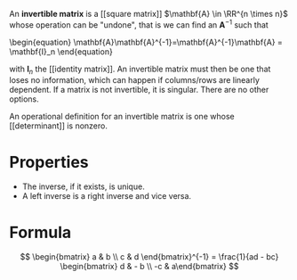 An **invertible matrix** is a [[square matrix]] $\mathbf{A} \in \RR^{n \times n}$ whose operation can be "undone", that is we can find an $\mathbf{A}^{-1}$ such that

\begin{equation}
\mathbf{A}\mathbf{A}^{-1}=\mathbf{A}^{-1}\mathbf{A} = \mathbf{I}_n
\end{equation}

with $\mathbf{I}_n$ the [[identity matrix]]. An invertible matrix must then be one that loses no information, which can happen if columns/rows are linearly dependent. If a matrix is not invertible, it is singular. There are no other options.

An operational definition for an invertible matrix is one whose [[determinant]] is nonzero.

# Properties

* The inverse, if it exists, is unique.
* A left inverse is a right inverse and vice versa.

# Formula

$$
\begin{bmatrix}
a & b \\ c & d
\end{bmatrix}^{-1} = \frac{1}{ad - bc} \begin{bmatrix} d & - b \\ -c & a\end{bmatrix}
$$